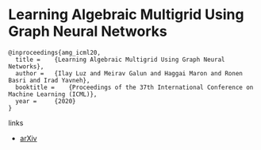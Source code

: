 # Learning Algebraic Multigrid Using Graph Neural Networks

```
@inproceedings{amg_icml20,
  title = 	 {Learning Algebraic Multigrid Using Graph Neural Networks},
  author = 	 {Ilay Luz and Meirav Galun and Haggai Maron and Ronen Basri and Irad Yavneh},
  booktitle = 	 {Proceedings of the 37th International Conference on Machine Learning (ICML)},
  year = 	 {2020}
}
```

links
- [arXiv](https://arxiv.org/abs/2003.05744)
